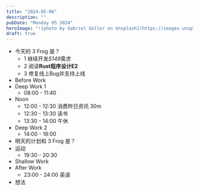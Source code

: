 ```yaml
---
title: "2024-05-06"
description: ""
pubDate: "Monday 05 2024"
heroImage: "![photo by Gabriel Goller on Unsplash](https://images.unsplash.com/photo-1713789521123-b67d1066ea51?crop=entropy&cs=srgb&fm=jpg&ixid=M3wzNjM5Nzd8MHwxfHJhbmRvbXx8fHx8fHx8fDE3MTQ5NjYzODl8&ixlib=rb-4.0.3&q=85&w=1200&h=400)"
draft: true
---
```


- 今天的 3 Frog 是？
	- 1 继续开发*S149*需求
	- 2 阅读**Rust程序设计E2**
	- 3 修复线上Bug并支持上线
- Before Work
- Deep Work 1
	- 08:00 - 11:40
- Noon
	- 12:00 - 12:30 消费昨日资讯 30m
	- 12:30 - 13:30 读书
	- 13:30 - 14:00 午休
- Deep Work 2
	- 14:00 - 18:00
- 明天的计划和 3 Frog 是？
- 运动
	- 19:30 - 20:30
- Shallow Work
- After Work
	- 23:00 - 24:00 英语
- 想法
